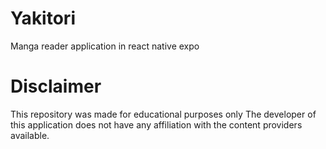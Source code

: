 # Yakitori
Manga reader application in react native expo

# Disclaimer
This repository was made for educational purposes only
The developer of this application does not have any affiliation with the content providers available.
